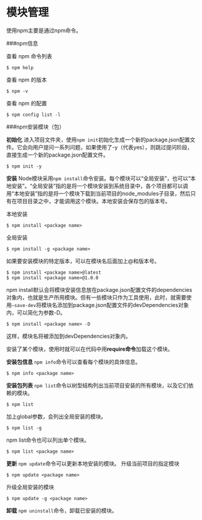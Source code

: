 模块管理
===================
使用npm主要是通过npm命令。

###npm信息

查看 npm 命令列表

    $ npm help
        
查看 npm 的版本

    $ npm -v
    
查看 npm 的配置

    $ npm config list -l

###npm安装模块（包）

**初始化**
进入项目文件夹，使用`npm init`初始化生成一个新的package.json配置文件。它会向用户提问一系列问题，如果使用了-y（代表yes），则跳过提问阶段，直接生成一个新的package.json配置文件。

    $ npm init -y

**安装**
Node模块采用`npm install`命令安装。每个模块可以“全局安装”，也可以“本地安装”。“全局安装”指的是将一个模块安装到系统目录中，各个项目都可以调用“本地安装”指的是将一个模块下载到当前项目的node_modules子目录，然后只有在项目目录之中，才能调用这个模块。本地安装会保存包的版本号。

本地安装

    $ npm install <package name>

全局安装

    $ npm install -g <package name>

如果要安装模块的特定版本，可以在模块名后面加上@和版本号。

    $ npm install <package name>@latest
    $ npm install <package name>@1.0.0

npm install默认会将模块安装信息放在package.json配置文件的dependencies对象内，也就是生产所用模块。但有一些模块只作为工具使用，此时，就需要使用`–save-dev`将模块名添加到package.json配置文件的devDependencies对象内，可以简化为参数-D。

    $ npm install <package name> -D
这样，模块名将被添加到devDependencies对象内。

安装了某个模块，使用时就可以在代码中用**require命令**加载这个模块。

**安装包信息**
`npm info`命令可以查看每个模块的具体信息。

    $ npm info <package name>

**安装包列表**
`npm list`命令以树型结构列出当前项目安装的所有模块，以及它们依赖的模块。

    $ npm list

加上global参数，会列出全局安装的模块。

    $ npm list -g

npm list命令也可以列出单个模块。

    $ npm list <package name>

**更新**
`npm update`命令可以更新本地安装的模块。
升级当前项目的指定模块

    $ npm update <package name>

升级全局安装的模块

    $ npm update -g <package name>


**卸载**
`npm uninstall`命令，卸载已安装的模块。










